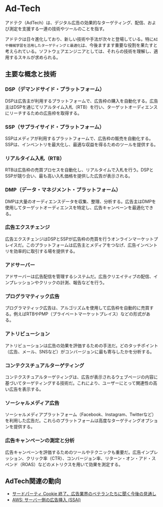 # Ad-Tech

アドテク（AdTech）は、デジタル広告の効果的なターゲティング、配信、および測定を支援する一連の技術やツールのことを指す。

アドテクは日々進化しており、新しい技術や手法が次々と登場している。特に`AIや機械学習を活用したターゲティングと最適化`は、今後ますます重要な役割を果たすと考えられている。ソフトウェアエンジニアとしては、それらの技術を理解し、適用するスキルが求められる。

## 主要な概念と技術

### DSP（デマンドサイド・プラットフォーム）

DSPは広告主が利用するプラットフォームで、広告枠の購入を自動化する。広告主はDSPを通じてリアルタイム入札（RTB）を行い、ターゲットオーディエンスにリーチするための広告枠を取得する。

### SSP（サプライサイド・プラットフォーム）

SSPはメディアが利用するプラットフォームで、広告枠の販売を自動化する。SSPは、インベントリを最大化し、最適な収益を得るためのツールを提供する。

### リアルタイム入札（RTB）

RTBは広告枠の売買プロセスを自動化し、リアルタイムで入札を行う。DSPとSSPが競り合い、最も高い入札価格を提供した広告が表示される。

### DMP（データ・マネジメント・プラットフォーム）

DMPは大量のオーディエンスデータを収集、整理、分析する。広告主はDMPを使用してターゲットオーディエンスを特定し、広告キャンペーンを最適化できる。

### 広告エクスチェンジ

広告エクスチェンジはDSPとSSPが広告枠の売買を行うオンラインマーケットプレイスだ。このプラットフォームは広告主とメディアをつなげ、広告インベントリを効率的に取引する場を提供する。

### アドサーバー

アドサーバーは広告配信を管理するシステムだ。広告クリエイティブの配信、インプレッションやクリックの計測、報告などを行う。

### プログラマティック広告

プログラマティック広告は、アルゴリズムを使用して広告枠を自動的に売買する。例えばRTBやPMP（プライベートマーケットプレイス）などの形式がある。

### アトリビューション

アトリビューションは広告の効果を評価するための手法だ。どのタッチポイント（広告、メール、SNSなど）がコンバージョンに最も寄与したかを分析する。

### コンテクスチュアルターゲティング

コンテクスチュアルターゲティングは、広告が表示されるウェブページの内容に基づいてターゲティングする技術だ。これにより、ユーザーにとって関連性の高い広告を表示する。

### ソーシャルメディア広告

ソーシャルメディアプラットフォーム（Facebook、Instagram、Twitterなど）を利用した広告だ。これらのプラットフォームは高度なターゲティングオプションを提供する。

### 広告キャンペーンの測定と分析

広告キャンペーンを評価するためのツールやテクニックも重要だ。広告インプレッション、クリック率（CTR）、コンバージョン率、リターン・オン・アド・スペンド（ROAS）などのメトリクスを用いて効果を測定する。

## AdTech関連の動向

- [サードパーティ Cookie 終了、広告業界のベテランたちに聞く今後の見通し](https://digiday.jp/platforms/nine-questions-to-consider-as-google-starts-its-move-away-from-third-party-cookies/)
- [AWS: サーバー側の広告挿入 (SSAI)](https://aws.amazon.com/jp/media/tech/what-server-side-ad-insertion-ssai/)
